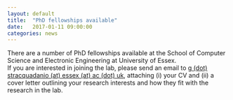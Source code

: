 ```yaml
---
layout: default
title:  "PhD fellowships available"
date:   2017-01-11 09:00:00
categories: news
---
```


There are a number of PhD fellowships available at the School of Computer Science and Electronic Engineering at University of Essex.  
If you are interested in joining the lab, please send an email to [g (dot) stracquadanio (at) essex (at) ac (dot) uk](mailto:g.stracquadanio@essex.ac.uk),
attaching (i) your CV and (ii) a cover letter outlining your research interests and how they fit with the research in the lab.
